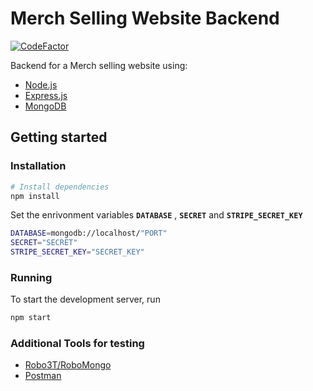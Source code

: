 # Merch Selling Website Backend
 
 [![CodeFactor](https://www.codefactor.io/repository/github/varunsathreya/merch-website-backend/badge/master)](https://www.codefactor.io/repository/github/varunsathreya/merch-website-backend/overview/master)
 
Backend for a Merch selling website using:
* [Node.js](https://nodejs.org/)
* [Express.js](https://expressjs.com/)
* [MongoDB](https://www.mongodb.com/)

## Getting started

### Installation

```bash
# Install dependencies
npm install
```
Set the enrivonment variables **`DATABASE`** , **`SECRET`** and **`STRIPE_SECRET_KEY`**

```bash
DATABASE=mongodb://localhost/"PORT"
SECRET="SECRET"
STRIPE_SECRET_KEY="SECRET_KEY"
```
### Running

To start the development server, run

```bash
npm start
```
### Additional Tools for testing
* [Robo3T/RoboMongo](https://robomongo.org/)
* [Postman](https://www.postman.com/)
